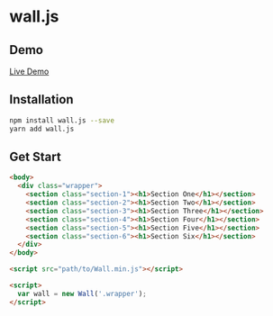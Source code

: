 # wall.js

## Demo

[Live Demo](http://nichenqin.com/wall.js)

## Installation

```bash
npm install wall.js --save
yarn add wall.js
```

## Get Start

```html
<body>
  <div class="wrapper">
    <section class="section-1"><h1>Section One</h1></section>
    <section class="section-2"><h1>Section Two</h1></section>
    <section class="section-3"><h1>Section Three</h1></section>
    <section class="section-4"><h1>Section Four</h1></section>
    <section class="section-5"><h1>Section Five</h1></section>
    <section class="section-6"><h1>Section Six</h1></section>
  </div>
</body>

<script src="path/to/Wall.min.js"></script>

<script>
  var wall = new Wall('.wrapper');
</script>
```
